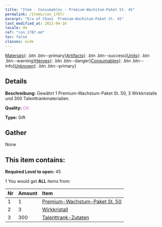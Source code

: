 ```yaml
---
title: "Item - Consumables - Premium-Wachstum-Paket St. 45"
permalink: /Items/con_1787/
excerpt: "Era of Chaos  Premium-Wachstum-Paket St. 45"
last_modified_at: 2021-04-16
locale: de
ref: "con_1787.md"
toc: false
classes: wide
---
```

 [Materials](/de/Items/){: .btn .btn--primary}[Artifacts](/de/Items/Artifacts/){: .btn .btn--success}[Units](/de/Items/Units/){: .btn .btn--warning}[Heroes](/de/Items/Heroes/){: .btn .btn--danger}[Consumables](/de/Items/Consumables/){: .btn .btn--info}[Unknown](/de/Items/Unknown/){: .btn .btn--primary}

## Details
 **Beschreibung:** Gewährt 1 Premium-Wachstum-Paket St. 50, 3 Wirkkristalle und 300 Talenttrankmaterialien.

 **Quality:** <span style="color: #DA70D6">OK</span>

 **Type:** Gift

## Gather

  None

## This item contains:

 **Required Level to open:** 45

 1 You would get **ALL** items  from:

  | Nr | Amount |     Item    |
  |:---|:-------|:------------|
  | 1 | 1 | [Premium-Wachstum-Paket St. 50](/de/Items/con_1788/) |  | 
  | 2 | 3 | [Wirkkristall](/de/Items/art_189/) |  | 
  | 3 | 300 | [Talenttrank-Zutaten](/de/Items/con_1120/) |  | 

